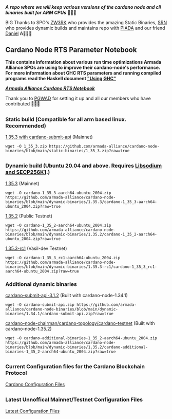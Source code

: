 ##

**_A repo where we will keep various versions of the cardano node and cli binaries built for ARM CPUs_** 🏴‍☠️🦾

BIG Thanks to SPO's [ZW3RK](https://twitter.com/zw3rkpool/) who provides the amazing Static Binaries, [SRN](https://armada-alliance.com/stake-pools/cc1b1c03798884c636703443a23b8d9e827d6c0417921600394198a0) who provides dynamic builds and maintains repo with [PIADA](https://armada-alliance.com/stake-pools/b8d8742c7b7b512468448429c776b3b0f824cef460db61aa1d24bc65) and our friend [Daniel](https://github.com/rekuenkdr) ₳🏴‍☠️🙏

## Cardano Node RTS Parameter Notebook

**This contains information about various run time optimizations Armada Alliance SPOs are using to improve their cardano-node's performance. For more information about GHC RTS parameters and running compiled programs read the Haskell document ["Using GHC"](https://downloads.haskell.org/~ghc/latest/docs/html/users_guide/runtime_control.html)**

**_[Armada Alliance Cardano RTS Notebook](https://docs.google.com/spreadsheets/d/1sw_fzqoubOEG6lMpWKVzCF8yISfY4YFAvnx_5E5T-1s/edit#gid=0)_**

Thank you to [PGWAD](https://armada-alliance.com/stake-pools/7e45a7e6ab3afcf99120e97aedf84e706e43d829ddc610ad667a85a3) for setting it up and all our members who have contributed 🙏🏴‍☠️

##

### Static build (Compatible for all arm based linux. Recommended)

[1.35.3 with cardano-submit-api](https://github.com/armada-alliance/cardano-node-binaries/blob/main/static-binaries/1_35_3.zip?raw=true) (Mainnet)

```
wget -O 1_35_3.zip https://github.com/armada-alliance/cardano-node-binaries/blob/main/static-binaries/1_35_3.zip?raw=true
```

##

### Dynamic build (Ubuntu 20.04 and above. Requires [Libsodium and SECP256K1](https://github.com/armada-alliance/cardano-node-binaries/blob/main/dynamic-binaries/1.35.3/README.MD).)

[1.35.3](https://github.com/armada-alliance/cardano-node-binaries/blob/main/dynamic-binaries/1.35.3/cardano-1_35_3-aarch64-ubuntu_2004.zip?raw=true) (Mainnet)

```
wget -O cardano-1_35_3-aarch64-ubuntu_2004.zip https://github.com/armada-alliance/cardano-node-binaries/blob/main/dynamic-binaries/1.35.3/cardano-1_35_3-aarch64-ubuntu_2004.zip?raw=true
```

[1.35.2](https://github.com/armada-alliance/cardano-node-binaries/blob/main/dynamic-binaries/1.35.2/cardano-1_35_2-aarch64-ubuntu_2004.zip?raw=true) (Public Testnet)

```
wget -O cardano-1_35_2-aarch64-ubuntu_2004.zip https://github.com/armada-alliance/cardano-node-binaries/blob/main/dynamic-binaries/1.35.2/cardano-1_35_2-aarch64-ubuntu_2004.zip?raw=true
```

[1.35.3-rc1](https://github.com/armada-alliance/cardano-node-binaries/blob/main/dynamic-binaries/1.35.3-rc1/cardano-1_35_3_rc1-aarch64-ubuntu_2004.zip?raw=true) (Vasil-dev Testnet)

```
wget -O cardano-1_35_3_rc1-aarch64-ubuntu_2004.zip https://github.com/armada-alliance/cardano-node-binaries/blob/main/dynamic-binaries/1.35.3-rc1/cardano-1_35_3_rc1-aarch64-ubuntu_2004.zip?raw=true
```

### Additional dynamic binaries

[cardano-submit-api-3.1.2](https://github.com/armada-alliance/cardano-node-binaries/blob/main/dynamic-binaries/1.34.1/cardano-submit-api.zip?raw=true) (Built with cardano-node-1.34.1)

```
wget -O cardano-submit-api.zip https://github.com/armada-alliance/cardano-node-binaries/blob/main/dynamic-binaries/1.34.1/cardano-submit-api.zip?raw=true
```

[cardano-node-chairman/cardano-topology/cardano-testnet](https://github.com/armada-alliance/cardano-node-binaries/blob/main/dynamic-binaries/1.35.2/cardano-additional-binaries-1_35_2-aarch64-ubuntu_2004.zip?raw=true) (Built with cardano-node-1.35.2)

```
wget -O cardano-additional-binaries-1_35_2-aarch64-ubuntu_2004.zip https://github.com/armada-alliance/cardano-node-binaries/blob/main/dynamic-binaries/1.35.2/cardano-additional-binaries-1_35_2-aarch64-ubuntu_2004.zip?raw=true
```

##

### Current Configuration files for the Cardano Blockchain Protocol

[Cardano Configuration Files](https://hydra.iohk.io/build/7654130/download/1/index.html)

##

### Latest Unnoffical Mainnet/Testnet Configuration Files

[Latest Configuration Files](https://hydra.iohk.io/job/Cardano/iohk-nix/cardano-deployment/latest-finished/download/1/index.html)
